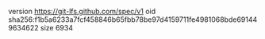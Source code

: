 version https://git-lfs.github.com/spec/v1
oid sha256:f1b5a6233a7fcf458846b65fbb78be97d4159711fe4981068bde691449634622
size 6934
